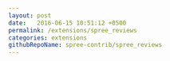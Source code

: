 ```yaml
---
layout: post
date:   2016-06-15 10:51:12 +0500
permalink: /extensions/spree_reviews
categories: extensions
githubRepoName: spree-contrib/spree_reviews
---
```

